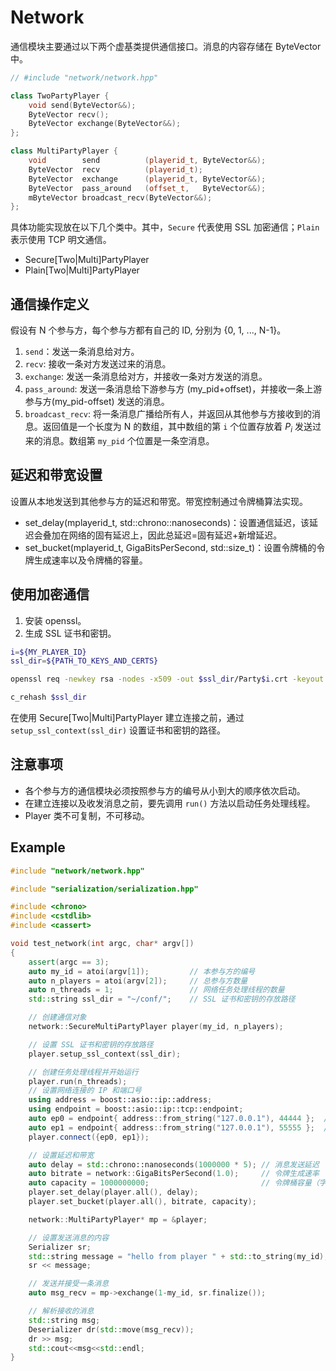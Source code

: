 # Network

通信模块主要通过以下两个虚基类提供通信接口。消息的内容存储在 ByteVector 中。

```c++
// #include "network/network.hpp"

class TwoPartyPlayer {
    void send(ByteVector&&);
    ByteVector recv();
    ByteVector exchange(ByteVector&&);
};

class MultiPartyPlayer {
    void        send          (playerid_t, ByteVector&&);
    ByteVector  recv          (playerid_t);
    ByteVector  exchange      (playerid_t, ByteVector&&);
    ByteVector  pass_around   (offset_t,   ByteVector&&);
    mByteVector broadcast_recv(ByteVector&&);
};
```

具体功能实现放在以下几个类中。其中，`Secure` 代表使用 SSL 加密通信；`Plain` 表示使用 TCP 明文通信。

* Secure[Two|Multi]PartyPlayer
* Plain[Two|Multi]PartyPlayer

## 通信操作定义

假设有 N 个参与方，每个参与方都有自己的 ID, 分别为 {0, 1, ..., N-1}。

1. `send`：发送一条消息给对方。
2. `recv`: 接收一条对方发送过来的消息。
3. `exchange`: 发送一条消息给对方，并接收一条对方发送的消息。
4. `pass_around`: 发送一条消息给下游参与方 (my_pid+offset)，并接收一条上游参与方(my_pid-offset) 发送的消息。
5. `broadcast_recv`: 将一条消息广播给所有人，并返回从其他参与方接收到的消息。返回值是一个长度为 N 的数组，其中数组的第 `i` 个位置存放着 $P_i$ 发送过来的消息。数组第 `my_pid` 个位置是一条空消息。

## 延迟和带宽设置

设置从本地发送到其他参与方的延迟和带宽。带宽控制通过令牌桶算法实现。

* set_delay(mplayerid_t, std::chrono::nanoseconds)：设置通信延迟，该延迟会叠加在网络的固有延迟上，因此总延迟=固有延迟+新增延迟。
* set_bucket(mplayerid_t, GigaBitsPerSecond, std::size_t)：设置令牌桶的令牌生成速率以及令牌桶的容量。

## 使用加密通信

1. 安装 openssl。
2. 生成 SSL 证书和密钥。

```bash
i=${MY_PLAYER_ID}
ssl_dir=${PATH_TO_KEYS_AND_CERTS}

openssl req -newkey rsa -nodes -x509 -out $ssl_dir/Party$i.crt -keyout $ssl_dir/Party$i.key -subj "/CN=Party$i"

c_rehash $ssl_dir
```

在使用 Secure[Two|Multi]PartyPlayer 建立连接之前，通过 `setup_ssl_context(ssl_dir)` 设置证书和密钥的路径。

## 注意事项

* 各个参与方的通信模块必须按照参与方的编号从小到大的顺序依次启动。
* 在建立连接以及收发消息之前，要先调用 `run()` 方法以启动任务处理线程。
* Player 类不可复制，不可移动。

## Example

```C++
#include "network/network.hpp"

#include "serialization/serialization.hpp"

#include <chrono>
#include <cstdlib>
#include <cassert>

void test_network(int argc, char* argv[])
{
    assert(argc == 3);
    auto my_id = atoi(argv[1]);         // 本参与方的编号
    auto n_players = atoi(argv[2]);     // 总参与方数量
    auto n_threads = 1;                 // 网络任务处理线程的数量
    std::string ssl_dir = "~/conf/";    // SSL 证书和密钥的存放路径

    // 创建通信对象
    network::SecureMultiPartyPlayer player(my_id, n_players);

    // 设置 SSL 证书和密钥的存放路径
    player.setup_ssl_context(ssl_dir);

    // 创建任务处理线程并开始运行
    player.run(n_threads);
    // 设置网络连接的 IP 和端口号
    using address = boost::asio::ip::address;
    using endpoint = boost::asio::ip::tcp::endpoint;
    auto ep0 = endpoint{ address::from_string("127.0.0.1"), 44444 };  // P0 的地址和端口
    auto ep1 = endpoint{ address::from_string("127.0.0.1"), 55555 };  // P1 的地址和端口
    player.connect({ep0, ep1});

    // 设置延迟和带宽
    auto delay = std::chrono::nanoseconds(1000000 * 5); // 消息发送延迟
    auto bitrate = network::GigaBitsPerSecond(1.0);     // 令牌生成速率
    auto capacity = 1000000000;                         // 令牌桶容量（字节）
    player.set_delay(player.all(), delay);
    player.set_bucket(player.all(), bitrate, capacity);

    network::MultiPartyPlayer* mp = &player;

    // 设置发送消息的内容
    Serializer sr;
    std::string message = "hello from player " + std::to_string(my_id);
    sr << message;

    // 发送并接受一条消息
    auto msg_recv = mp->exchange(1-my_id, sr.finalize());

    // 解析接收的消息
    std::string msg;
    Deserializer dr(std::move(msg_recv));
    dr >> msg;
    std::cout<<msg<<std::endl;
}
```
